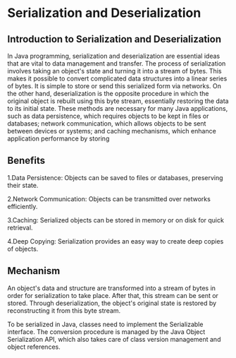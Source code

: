 # Serialization and Deserialization
## Introduction to Serialization and Deserialization
In Java programming, serialization and deserialization are essential ideas that are vital to data management and transfer. The process of serialization involves taking an object's state and turning it into a stream of bytes. This makes it possible to convert complicated data structures into a linear series of bytes. It is simple to store or send this serialized form via networks. On the other hand, deserialization is the opposite procedure in which the original object is rebuilt using this byte stream, essentially restoring the data to its initial state. These methods are necessary for many Java applications, such as data persistence, which requires objects to be kept in files or databases; network communication, which allows objects to be sent between devices or systems; and caching mechanisms, which enhance application performance by storing




## Benefits
1.Data Persistence: Objects can be saved to files or databases, preserving their state.

2.Network Communication: Objects can be transmitted over networks efficiently.

3.Caching: Serialized objects can be stored in memory or on disk for quick retrieval.

4.Deep Copying: Serialization provides an easy way to create deep copies of objects.


## Mechanism
An object's data and structure are transformed into a stream of bytes in order for serialization to take place. After that, this stream can be sent or stored. Through deserialization, the object's original state is restored by reconstructing it from this byte stream.

To be serialized in Java, classes need to implement the Serializable interface. The conversion procedure is managed by the Java Object Serialization API, which also takes care of class version management and object references.

